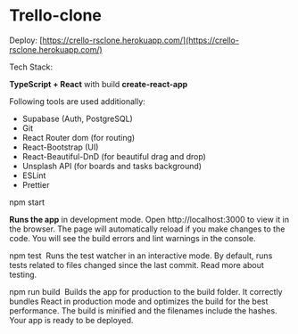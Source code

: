 # Trello-clone
Deploy: [https://crello-rsclone.herokuapp.com/](https://crello-rsclone.herokuapp.com/)

Tech Stack:

**TypeScript + React** with build **create-react-app** 

Following tools are used additionally: 

- Supabase (Auth, PostgreSQL)
- Git
- React Router dom (for routing)
- React-Bootstrap (UI)
- React-Beautiful-DnD (for beautiful drag and drop)
- Unsplash API (for boards and tasks background)
- ESLint 
- Prettier



npm start 

**Runs the app** in development mode. Open http://localhost:3000 to view it in the browser.
The page will automatically reload if you make changes to the code. You will see the build errors and lint warnings in the console.

npm test 
Runs the test watcher in an interactive mode. By default, runs tests related to files changed since the last commit.
Read more about testing.

npm run build 
Builds the app for production to the build folder. It correctly bundles React in production mode and optimizes the build for the best performance.
The build is minified and the filenames include the hashes. 
Your app is ready to be deployed.
